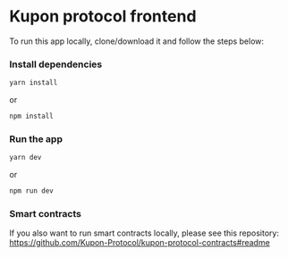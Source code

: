 # Kupon protocol frontend

To run this app locally, clone/download it and follow the steps below:

### Install dependencies

```bash
yarn install
```

or

```bash
npm install
```

### Run the app

```bash
yarn dev
```

or 

```bash
npm run dev
```

### Smart contracts

If you also want to run smart contracts locally, please see this repository: https://github.com/Kupon-Protocol/kupon-protocol-contracts#readme 
